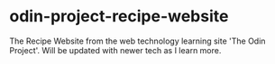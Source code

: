 # odin-project-recipe-website
The Recipe Website from the web technology learning site 'The Odin Project'. Will be updated with newer tech as I learn more.

